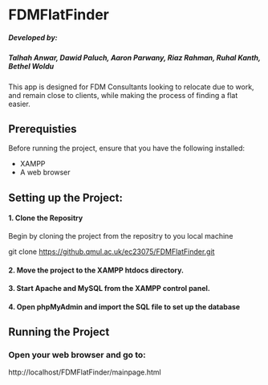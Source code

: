 # FDMFlatFinder

##### Developed by:

##### Talhah Anwar, Dawid Paluch, Aaron Parwany, Riaz Rahman, Ruhal Kanth, Bethel Woldu

This app is designed for FDM Consultants looking to relocate due to work, and remain close to clients, while making the process of finding a flat easier.

## Prerequisties
Before running the project, ensure that you have the following installed:
- XAMPP
- A web browser
  
## Setting up the Project:
#### 1. Clone the Repositry
Begin by cloning the project from the repositry to you local machine

git clone https://github.qmul.ac.uk/ec23075/FDMFlatFinder.git

#### 2. Move the project to the XAMPP htdocs directory.

#### 3. Start Apache and MySQL from the XAMPP control panel.

#### 4. Open phpMyAdmin and import the SQL file to set up the database

## Running the Project
### Open your web browser and go to:
http://localhost/FDMFlatFinder/mainpage.html


